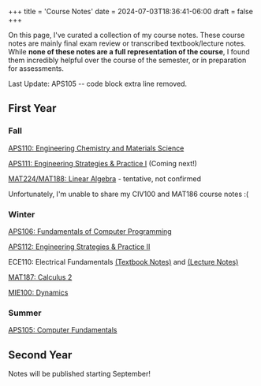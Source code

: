 +++
title = 'Course Notes'
date = 2024-07-03T18:36:41-06:00
draft = false
+++

On this page, I've curated a collection of my course notes. These course notes are mainly final exam review or transcribed textbook/lecture notes. While **none of these notes are a full representation of the course**, I found them incredibly helpful over the course of the semester, or in preparation for assessments.

Last Update: APS105 -- code block extra line removed.

## First Year
### Fall
[APS110: Engineering Chemistry and Materials Science](/files/firstyear/aps110.pdf)

[APS111: Engineering Strategies & Practice I]() (Coming next!)

[MAT224/MAT188: Linear Algebra]() - tentative, not confirmed

Unfortunately, I'm unable to share my CIV100 and MAT186 course notes :(

### Winter
[APS106: Fundamentals of Computer Programming](/files/firstyear/aps106.pdf)

[APS112: Engineering Strategies & Practice II](/files/firstyear/aps112.pdf)

ECE110: Electrical Fundamentals [(Textbook Notes)](/files/firstyear/ece110text.pdf) and [(Lecture Notes)]()

[MAT187: Calculus 2](/files/firstyear/mat187.pdf)

[MIE100: Dynamics](/files/firstyear/mie100.pdf)

### Summer
[APS105: Computer Fundamentals](/files/firstyear/aps105.pdf)

## Second Year
Notes will be published starting September!
